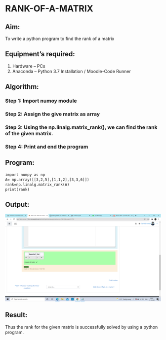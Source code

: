 # RANK-OF-A-MATRIX
## Aim:
To write a python program to find the rank of a matrix
## Equipment’s required:
1. 	Hardware – PCs
2. 	Anaconda – Python 3.7 Installation / Moodle-Code Runner
## Algorithm:
### Step 1: Import numoy module
### Step 2: Assign the give matrix as array
### Step 3: Using the np.linalg.matrix_rank(), we can find the rank of the given matrix.
### Step 4: Print and end the program
## Program:
~~~
import numpy as np
A= np.array([[3,2,5],[1,1,2],[3,3,6]])
rank=np.linalg.matrix_rank(A)
print(rank)
~~~
## Output:
![Rank](RANK.png)
## Result:
Thus the rank for the given matrix is successfully solved by  using a python program.

